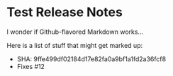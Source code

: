 # Test Release Notes

I wonder if Github-flavored Markdown works...

Here is a list of stuff that might get marked up:

* SHA: 9ffe499df02184d17e82fa0a9bf1a1fd2a36fcf8
* Fixes #12
